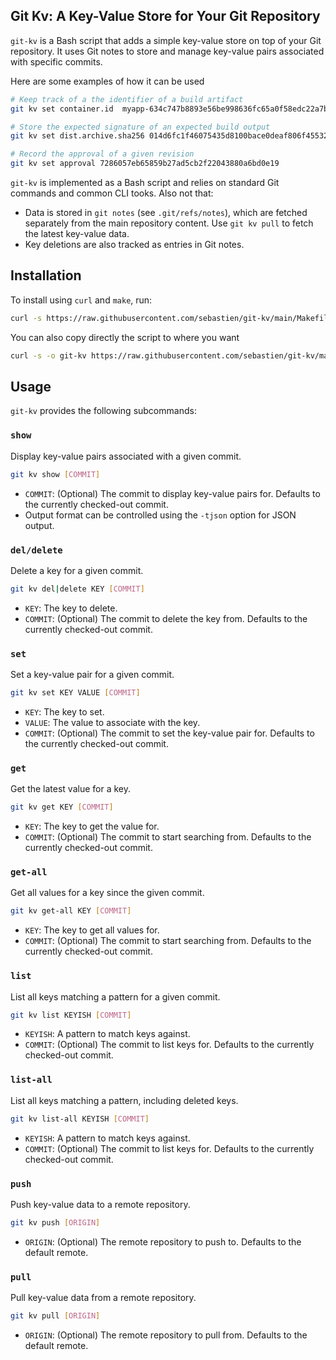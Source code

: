 ## Git Kv: A Key-Value Store for Your Git Repository

`git-kv` is a Bash script that adds a simple key-value store on top of your Git
repository. It uses Git notes to store and manage key-value pairs associated
with specific commits.

Here are some examples of how it can be used

```bash
# Keep track of a the identifier of a build artifact
git kv set container.id  myapp-634c747b8893e56be998636fc65a0f58edc22a7b

# Store the expected signature of an expected build output
git kv set dist.archive.sha256 014d6fc1f46075435d8100bace0deaf806f455326c941bf7ed2553e553287de1

# Record the approval of a given revision
git kv set approval 7286057eb65859b27ad5cb2f22043880a6bd0e19
```

`git-kv` is implemented as a Bash script and relies on standard Git commands
and common CLI tooks. Also not that:
- Data is stored in `git notes` (see `.git/refs/notes`), which are fetched
  separately from the main repository content. Use `git kv pull` to fetch the
  latest key-value data.
- Key deletions are also tracked as entries in Git notes.

## Installation

To install using `curl` and `make`, run:

```bash
curl -s https://raw.githubusercontent.com/sebastien/git-kv/main/Makefile | make -f /dev/stdin install
```

You can also copy directly the script to where you want

```bash
curl -s -o git-kv https://raw.githubusercontent.com/sebastien/git-kv/main/git-kv && chmod +x git-kv
```

## Usage

`git-kv` provides the following subcommands:

### `show`

Display key-value pairs associated with a given commit.

```sh
git kv show [COMMIT]
```

- `COMMIT`: (Optional) The commit to display key-value pairs for. Defaults to the currently checked-out commit.
- Output format can be controlled using the `-tjson` option for JSON output.

### `del/delete`

Delete a key for a given commit.


```sh
git kv del|delete KEY [COMMIT]
```

- `KEY`: The key to delete.
- `COMMIT`: (Optional) The commit to delete the key from. Defaults to the currently checked-out commit.

### `set`

Set a key-value pair for a given commit.

```sh
git kv set KEY VALUE [COMMIT]
```

- `KEY`: The key to set.
- `VALUE`: The value to associate with the key.
- `COMMIT`: (Optional) The commit to set the key-value pair for. Defaults to the currently checked-out commit.

### `get`

Get the latest value for a key.

```sh
git kv get KEY [COMMIT]
```

- `KEY`: The key to get the value for.
- `COMMIT`: (Optional) The commit to start searching from. Defaults to the currently checked-out commit.

### `get-all`

Get all values for a key since the given commit.

```sh
git kv get-all KEY [COMMIT]
```

- `KEY`: The key to get all values for.
- `COMMIT`: (Optional) The commit to start searching from. Defaults to the currently checked-out commit.

### `list`

List all keys matching a pattern for a given commit.

```sh
git kv list KEYISH [COMMIT]
```

- `KEYISH`: A pattern to match keys against.
- `COMMIT`: (Optional) The commit to list keys for. Defaults to the currently checked-out commit.

### `list-all`

List all keys matching a pattern, including deleted keys.

```sh
git kv list-all KEYISH [COMMIT]
```

- `KEYISH`: A pattern to match keys against.
- `COMMIT`: (Optional) The commit to list keys for. Defaults to the currently checked-out commit.

### `push`

Push key-value data to a remote repository.


```sh
git kv push [ORIGIN]
```

- `ORIGIN`: (Optional) The remote repository to push to. Defaults to the default remote.

### `pull`

Pull key-value data from a remote repository.

```sh
git kv pull [ORIGIN]
```

- `ORIGIN`: (Optional) The remote repository to pull from. Defaults to the default remote.


